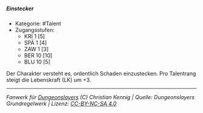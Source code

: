 <!---
Dies ist ein Fanwerk für DUNGEONSLAYERS (C) von Christian Kennig

Quellen:      [Dungeonslayers Grundregelwerk](https://www.f-space.de/ds4/downloads.html)
              [Talentbeschreibungen](https://www.f-space.de/ds4/tools-talentcards.html)
License:      [CC-BY-NC-SA 4.0](https://creativecommons.org/licenses/by-nc-sa/4.0/deed.de)
Richtlinien:  [Fanwerkrichtlinien](https://www.dungeonslayers.net/fanwerk-richtlinien/)
Autor:        Zauberlehrling
-->

  
##### Einstecker  
- Kategorie: #Talent  
- Zugangsstufen:  
  - KRI 1 [5]  
  - SPÄ 1 [4]  
  - ZAW 1 [3]  
  - BER 10 [10]  
  - BLU 10 [5]  

Der Charakter versteht es, ordentlich Schaden einzustecken. Pro Talentrang steigt die Lebenskraft (LK) um +3.


___  
*Fanwerk für [Dungeonslayers](https://www.dungeonslayers.net/) (C) Christian Kennig | Quelle: Dungeonslayers Grundregelwerk | Lizenz: [CC-BY-NC-SA 4.0](https://creativecommons.org/licenses/by-nc-sa/4.0/deed.de)*  
